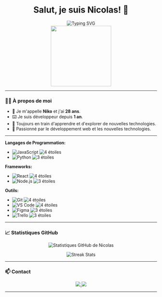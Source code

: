 <h1 align="center">Salut, je suis Nicolas! 👋</h1>

<div align="center">
  <img src="https://readme-typing-svg.herokuapp.com?font=Fira+Code&duration=3000&pause=500&color=58A6FF&width=435&lines=Développeur+Passionné;Amoureux+du+Code;Toujours+En+Apprentissage" alt="Typing SVG">
</div>

<div align="center">
  <img src="https://media.giphy.com/media/26tn33aiTi1jkl6H6/giphy.gif" width="200">
</div>

---

### 👨‍💻 À propos de moi

- 💼 Je m'appelle **Niko** et j'ai **28 ans**.
- ⌨️ Je suis développeur depuis **1 an**.
- 🌱 Toujours en train d'apprendre et d'explorer de nouvelles technologies.
- 🚀 Passionné par le développement web et les nouvelles technologies.

---

**Langages de Programmation:**

- ![JavaScript](https://img.shields.io/badge/-JavaScript-F7DF1E?logo=javascript&logoColor=000) ![4 étoiles](https://img.shields.io/badge/-★★★★☆-lightgrey)
- ![Python](https://img.shields.io/badge/-Python-3776AB?logo=python&logoColor=fff) ![3 étoiles](https://img.shields.io/badge/-★★★☆☆-lightgrey)

**Frameworks:**

- ![React](https://img.shields.io/badge/-React-61DAFB?logo=react&logoColor=000) ![4 étoiles](https://img.shields.io/badge/-★★★★☆-lightgrey)
- ![Node.js](https://img.shields.io/badge/-Node.js-339933?logo=node.js&logoColor=fff) ![3 étoiles](https://img.shields.io/badge/-★★★☆☆-lightgrey)

**Outils:**

- ![Git](https://img.shields.io/badge/-Git-F05032?logo=git&logoColor=fff) ![4 étoiles](https://img.shields.io/badge/-★★★★☆-lightgrey)
- ![VS Code](https://img.shields.io/badge/-VS%20Code-007ACC?logo=visual-studio-code&logoColor=fff) ![4 étoiles](https://img.shields.io/badge/-★★★★☆-lightgrey)
- ![Figma](https://img.shields.io/badge/-Figma-F24E1E?logo=figma&logoColor=fff) ![3 étoiles](https://img.shields.io/badge/-★★★☆☆-lightgrey)
- ![Trello](https://img.shields.io/badge/-Trello-0052CC?logo=trello&logoColor=fff) ![3 étoiles](https://img.shields.io/badge/-★★★☆☆-lightgrey)

</div>

---

### 📈 Statistiques GitHub

<p align="center">
  <img src="https://github-readme-stats.vercel.app/api?username=NikotoKoto&show_icons=true&theme=radical" alt="Statistiques GitHub de Nicolas">
</p>

<p align="center">
  <img src="https://github-readme-streak-stats.herokuapp.com?user=NikotoKoto&theme=radical" alt="Streak Stats">
</p>

---

### 📫 Contact

<p align="center">
  <a href="https://www.linkedin.com/in/tonprofil" target="_blank">
    <img src="https://img.shields.io/badge/-LinkedIn-0A66C2?logo=linkedin&logoColor=fff">
  </a>
  <a href="mailto:tonemail@example.com">
    <img src="https://img.shields.io/badge/-Email-D14836?logo=gmail&logoColor=fff">
  </a>
</p>

---

